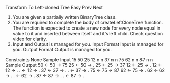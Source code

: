 Transform To Left-cloned Tree
Easy  Prev   Next
1. You are given a partially written BinaryTree class.
2. You are required to complete the body of createLeftCloneTree function. The function is expected to create a new node for every node equal in value to it and inserted between itself and it's left child. Check question video for clarity.
3. Input and Output is managed for you.
Input Format
Input is managed for you.
Output Format
Output is managed for you. 

Constraints
None
Sample Input
15
50 25 12 n n 37 n n 75 62 n n 87 n n
Sample Output
50 <- 50 -> 75
25 <- 50 -> .
25 <- 25 -> 37
12 <- 25 -> .
12 <- 12 -> .
. <- 12 -> .
37 <- 37 -> .
. <- 37 -> .
75 <- 75 -> 87
62 <- 75 -> .
62 <- 62 -> .
. <- 62 -> .
87 <- 87 -> .
. <- 87 -> .
